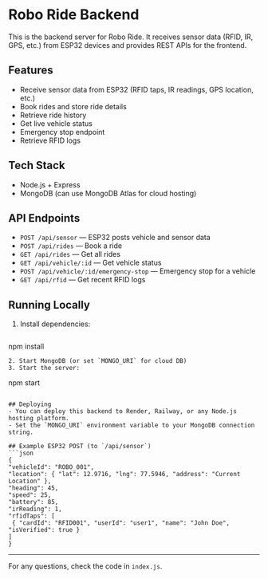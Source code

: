 # Robo Ride Backend

This is the backend server for Robo Ride. It receives sensor data (RFID, IR, GPS, etc.) from ESP32 devices and provides REST APIs for the frontend.

## Features
- Receive sensor data from ESP32 (RFID taps, IR readings, GPS location, etc.)
- Book rides and store ride details
- Retrieve ride history
- Get live vehicle status
- Emergency stop endpoint
- Retrieve RFID logs

## Tech Stack
- Node.js + Express
- MongoDB (can use MongoDB Atlas for cloud hosting)

## API Endpoints
- `POST /api/sensor` — ESP32 posts vehicle and sensor data
- `POST /api/rides` — Book a ride
- `GET /api/rides` — Get all rides
- `GET /api/vehicle/:id` — Get vehicle status
- `POST /api/vehicle/:id/emergency-stop` — Emergency stop for a vehicle
- `GET /api/rfid` — Get recent RFID logs

## Running Locally
1. Install dependencies:
   ```
npm install
   ```
2. Start MongoDB (or set `MONGO_URI` for cloud DB)
3. Start the server:
   ```
npm start
   ```

## Deploying
- You can deploy this backend to Render, Railway, or any Node.js hosting platform.
- Set the `MONGO_URI` environment variable to your MongoDB connection string.

## Example ESP32 POST (to `/api/sensor`)
```json
{
  "vehicleId": "ROBO_001",
  "location": { "lat": 12.9716, "lng": 77.5946, "address": "Current Location" },
  "heading": 45,
  "speed": 25,
  "battery": 85,
  "irReading": 1,
  "rfidTaps": [
    { "cardId": "RFID001", "userId": "user1", "name": "John Doe", "isVerified": true }
  ]
}
```

---

For any questions, check the code in `index.js`.
